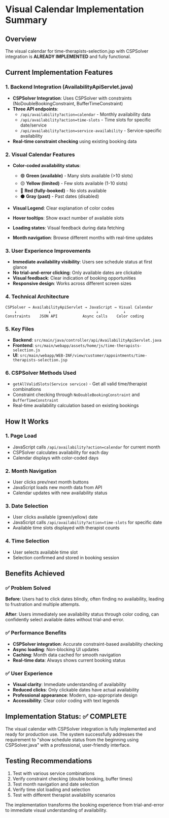 # Visual Calendar Implementation Summary

## Overview

The visual calendar for time-therapists-selection.jsp with CSPSolver integration is **ALREADY IMPLEMENTED** and fully functional.

## Current Implementation Features

### 1. Backend Integration (AvailabilityApiServlet.java)

- **CSPSolver Integration**: Uses CSPSolver with constraints (NoDoubleBookingConstraint, BufferTimeConstraint)
- **Three API endpoints**:
  - `/api/availability?action=calendar` - Monthly availability data
  - `/api/availability?action=time-slots` - Time slots for specific date/service
  - `/api/availability?action=service-availability` - Service-specific availability
- **Real-time constraint checking** using existing booking data

### 2. Visual Calendar Features

- **Color-coded availability status**:

  - 🟢 **Green (available)** - Many slots available (>10 slots)
  - 🟡 **Yellow (limited)** - Few slots available (1-10 slots)
  - 🔴 **Red (fully-booked)** - No slots available
  - ⚫ **Gray (past)** - Past dates (disabled)

- **Visual Legend**: Clear explanation of color codes
- **Hover tooltips**: Show exact number of available slots
- **Loading states**: Visual feedback during data fetching
- **Month navigation**: Browse different months with real-time updates

### 3. User Experience Improvements

- **Immediate availability visibility**: Users see schedule status at first glance
- **No trial-and-error clicking**: Only available dates are clickable
- **Visual feedback**: Clear indication of booking opportunities
- **Responsive design**: Works across different screen sizes

### 4. Technical Architecture

```
CSPSolver → AvailabilityApiServlet → JavaScript → Visual Calendar
    ↓              ↓                    ↓           ↓
Constraints    JSON API           Async calls    Color coding
```

### 5. Key Files

- **Backend**: `src/main/java/controller/api/AvailabilityApiServlet.java`
- **Frontend**: `src/main/webapp/assets/home/js/time-therapists-selection.js`
- **UI**: `src/main/webapp/WEB-INF/view/customer/appointments/time-therapists-selection.jsp`

### 6. CSPSolver Methods Used

- `getAllValidSlots(Service service)` - Get all valid time/therapist combinations
- Constraint checking through `NoDoubleBookingConstraint` and `BufferTimeConstraint`
- Real-time availability calculation based on existing bookings

## How It Works

### 1. Page Load

- JavaScript calls `/api/availability?action=calendar` for current month
- CSPSolver calculates availability for each day
- Calendar displays with color-coded days

### 2. Month Navigation

- User clicks prev/next month buttons
- JavaScript loads new month data from API
- Calendar updates with new availability status

### 3. Date Selection

- User clicks available (green/yellow) date
- JavaScript calls `/api/availability?action=time-slots` for specific date
- Available time slots displayed with therapist counts

### 4. Time Selection

- User selects available time slot
- Selection confirmed and stored in booking session

## Benefits Achieved

### ✅ Problem Solved

**Before**: Users had to click dates blindly, often finding no availability, leading to frustration and multiple attempts.

**After**: Users immediately see availability status through color coding, can confidently select available dates without trial-and-error.

### ✅ Performance Benefits

- **CSPSolver integration**: Accurate constraint-based availability checking
- **Async loading**: Non-blocking UI updates
- **Caching**: Month data cached for smooth navigation
- **Real-time data**: Always shows current booking status

### ✅ User Experience

- **Visual clarity**: Immediate understanding of availability
- **Reduced clicks**: Only clickable dates have actual availability
- **Professional appearance**: Modern, spa-appropriate design
- **Accessibility**: Clear color coding with text legends

## Implementation Status: ✅ COMPLETE

The visual calendar with CSPSolver integration is fully implemented and ready for production use. The system successfully addresses the requirement to "show schedule status from the beginning using CSPSolver.java" with a professional, user-friendly interface.

## Testing Recommendations

1. Test with various service combinations
2. Verify constraint checking (double booking, buffer times)
3. Test month navigation and date selection
4. Verify time slot loading and selection
5. Test with different therapist availability scenarios

The implementation transforms the booking experience from trial-and-error to immediate visual understanding of availability.
